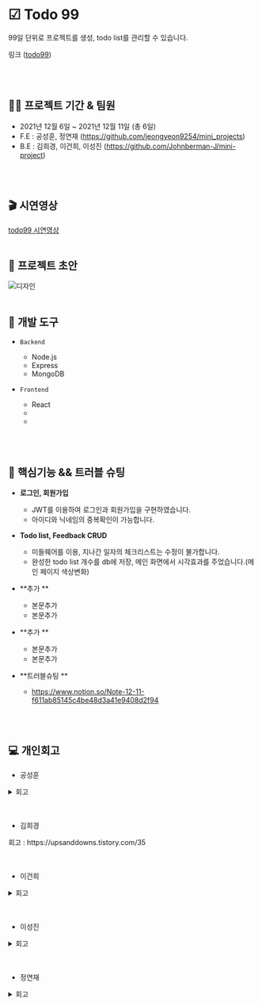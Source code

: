 
  # ☑ Todo 99 

99일 단위로 프로젝트를 생성, todo list를 관리할 수 있습니다.

링크
([todo99](http://test-go99.s3-website.ap-northeast-2.amazonaws.com))

<br/>
<br/>

## 👨‍💻 프로젝트 기간 & 팀원

- 2021년 12월 6일 ~ 2021년 12월 11일 (총 6일)
- F.E : 공성훈, 정연재 (https://github.com/jeongyeon9254/mini_projects)
- B.E : 김희경, 이건희, 이성진 (https://github.com/Johnberman-J/mini-project)

<br/>
<br/>


## 🎬 시연영상

[todo99 시연영상]()
<br/>
<br/>

## 🎨 프로젝트 초안

![디자인](https://s3.us-west-2.amazonaws.com/secure.notion-static.com/908f40ad-09ba-4ad7-869a-bc61adb708da/Untitled.png?X-Amz-Algorithm=AWS4-HMAC-SHA256&X-Amz-Content-Sha256=UNSIGNED-PAYLOAD&X-Amz-Credential=AKIAT73L2G45EIPT3X45%2F20211211%2Fus-west-2%2Fs3%2Faws4_request&X-Amz-Date=20211211T033736Z&X-Amz-Expires=86400&X-Amz-Signature=c40efacfd5c5e19193a9538bde3edffbcd55e970caa50dc02978317a7dd1875d&X-Amz-SignedHeaders=host&response-content-disposition=filename%20%3D%22Untitled.png%22&x-id=GetObject)
<br/>
<br/>



## 🔨 개발 도구

- `Backend`
   - Node.js
   - Express
   - MongoDB


- `Frontend`
   - React
   -
   -
<br/>
<br/>



## 📖 핵심기능 && 트러블 슈팅

+ **로그인, 회원가입**   
  - JWT를 이용하여 로그인과 회원가입을 구현하였습니다.   
  - 아이디와 닉네임의 중복확인이 가능합니다.      

+ **Todo list, Feedback CRUD**
  - 미들웨어를 이용, 지나간 일자의 체크리스트는 수정이 불가합니다.   
  - 완성한 todo list 개수를 db에 저장, 메인 화면에서 시각효과를 주었습니다.(메인 페이지 색상변화)    
   
+ **추가 **   
  - 본문추가
  - 본문추가

+ **추가 **   
  - 본문추가
  - 본문추가

+ **트러블슈팅 **   
   - https://www.notion.so/Note-12-11-f611ab85145c4be48d3a41e9408d2f94
  
<br/>
<br/>

## 💻 개인회고

 - 공성훈
<details markdown="1">
<summary>회고</summary>
 본문 수정 또는 블로그 링크
</details>
<br>
<br>


 - 김희경
<summary>회고 : https://upsanddowns.tistory.com/35 </summary> 
<br/>
<br/>

 - 이건희
<details markdown="1">
<br>
<summary>회고</summary>
   본문 수정 또는 블로그 링크
</details>
<br/>
<br/>

 - 이성진
<details markdown="1">
<br>
<summary>회고</summary>
   본문 수정 또는 블로그 링크
</details>
<br/>
<br/>

 - 정연재
<details markdown="1">
<br>
<summary>회고</summary>
  본문 수정 블로그 링크
</details>
<br/>
<br/>

